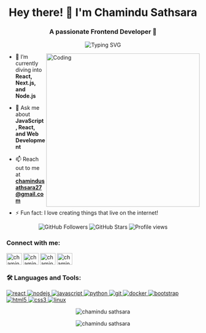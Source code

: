 <h1 align="center">Hey there! 👋 I'm Chamindu Sathsara</h1>
<h3 align="center">A passionate Frontend Developer 🚀</h3>

<p align="center">
  <img src="https://readme-typing-svg.herokuapp.com?color=%2336BCF7&size=25&center=true&vCenter=true&width=600&lines=Frontend+Developer;Tech+Enthusiast;Lifelong+Learner" alt="Typing SVG" />
</p>

<img align="right" alt="Coding" width="400" src="https://media.giphy.com/media/qgQUggAC3Pfv687qPC/giphy.gif" />

- 🌱 I’m currently diving into **React, Next.js, and Node.js**

- 💬 Ask me about **JavaScript, React, and Web Development**

- 📫 Reach out to me at **chamindusathsara27@gmail.com**

- ⚡ Fun fact: I love creating things that live on the internet!
<p align="center">
  <img src="https://img.shields.io/github/followers/chamindu24?label=Followers&style=social" alt="GitHub Followers" />
  <img src="https://img.shields.io/github/stars/chamindu24?label=Stars&style=social" alt="GitHub Stars" />
  <img src="https://komarev.com/ghpvc/?username=chamindu24" alt="Profile views" />
</p>

<h3 align="left">Connect with me:</h3>
<p align="left">
<a href="https://linkedin.com/in/chamindusathsara" target="blank"><img align="center" src="https://img.icons8.com/color/48/000000/linkedin.png" alt="chamindu sathsara" height="30" width="40" /></a>
<a href="https://fb.com/chamindusathsara" target="blank"><img align="center" src="https://img.icons8.com/color/48/000000/facebook-new.png" alt="chamindu sathsara" height="30" width="40" /></a>
<a href="https://instagram.com/chamindu_zathsara" target="blank"><img align="center" src="https://img.icons8.com/color/48/000000/instagram-new.png" alt="chamindu_zathsara" height="30" width="40" /></a>
<a href="https://www.hackerrank.com/chamindusathsara" target="blank"><img align="center" src="https://img.icons8.com/external-tal-revivo-color-tal-revivo/48/000000/external-hackerrank-is-a-technology-company-that-focuses-on-competitive-programming-logo-color-tal-revivo.png" alt="chamindu sathsara" height="30" width="40" /></a>
</p>

<h3 align="left">🛠 Languages and Tools:</h3>
<p align="left"> 
  <a href="https://reactjs.org/" target="_blank" rel="noreferrer"> <img src="https://img.icons8.com/color/48/000000/react-native.png" alt="react"/> </a> 
  <a href="https://nodejs.org" target="_blank" rel="noreferrer"> <img src="https://img.icons8.com/color/48/000000/nodejs.png" alt="nodejs"/> </a> 
  <a href="https://www.javascript.com/" target="_blank" rel="noreferrer"> <img src="https://img.icons8.com/color/48/000000/javascript.png" alt="javascript"/> </a> 
  <a href="https://www.python.org/" target="_blank" rel="noreferrer"> <img src="https://img.icons8.com/color/48/000000/python.png" alt="python"/> </a>
  <a href="https://git-scm.com/" target="_blank" rel="noreferrer"> <img src="https://img.icons8.com/color/48/000000/git.png" alt="git"/> </a> 
  <a href="https://www.docker.com/" target="_blank" rel="noreferrer"> <img src="https://img.icons8.com/color/48/000000/docker.png" alt="docker"/> </a> 
  <a href="https://getbootstrap.com" target="_blank" rel="noreferrer"> <img src="https://img.icons8.com/color/48/000000/bootstrap.png" alt="bootstrap"/> </a> 
  <a href="https://www.w3.org/html/" target="_blank" rel="noreferrer"> <img src="https://img.icons8.com/color/48/000000/html-5.png" alt="html5"/> </a> 
  <a href="https://www.w3schools.com/css/" target="_blank" rel="noreferrer"> <img src="https://img.icons8.com/color/48/000000/css3.png" alt="css3"/> </a> 
  <a href="https://www.linux.org/" target="_blank" rel="noreferrer"> <img src="https://img.icons8.com/color/48/000000/linux.png" alt="linux"/> </a> 
</p>

<p align="center">
  <img src="https://github-readme-stats.vercel.app/api?username=chamindu24&show_icons=true&locale=en" alt="chamindu sathsara" />
</p>
<p align="center">
  <img src="https://github-readme-streak-stats.herokuapp.com/?user=chamindu24&" alt="chamindu sathsara" />
</p>
